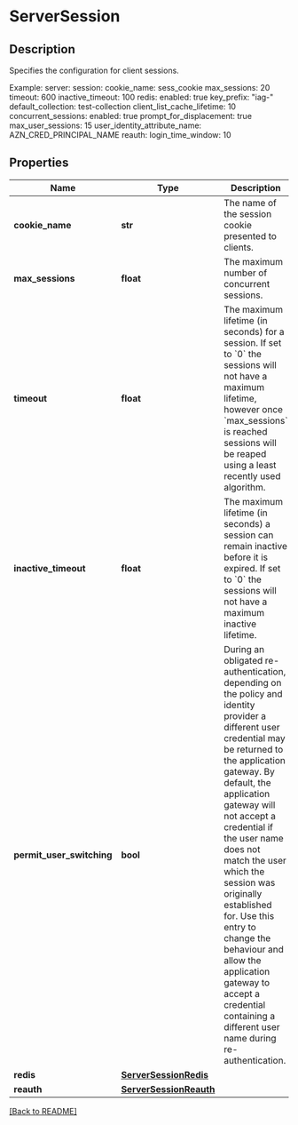 # ServerSession

## Description

Specifies the configuration for client sessions.

Example:
server:
  session:
    cookie_name: sess_cookie
    max_sessions: 20
    timeout: 600
    inactive_timeout: 100
    redis:
      enabled: true
      key_prefix: "iag-"
      default_collection: test-collection
      client_list_cache_lifetime: 10
      concurrent_sessions:
        enabled: true
        prompt_for_displacement: true
        max_user_sessions: 15
        user_identity_attribute_name: AZN_CRED_PRINCIPAL_NAME
    reauth:
      login_time_window: 10


## Properties

Name | Type | Description | Notes
------------ | ------------- | ------------- | -------------
**cookie\_name** | **str** | The name of the session cookie presented to clients.  | [optional] [default to 'PD-S-SESSION-ID']
**max\_sessions** | **float** | The maximum number of concurrent sessions.  | [optional] [default to 4096]
**timeout** | **float** | The maximum lifetime (in seconds) for a session. If set to &#x60;0&#x60; the sessions will not have a maximum lifetime, however once &#x60;max\_sessions&#x60; is reached sessions will be reaped using a least recently used algorithm.  | [optional] [default to 3600]
**inactive\_timeout** | **float** | The maximum lifetime (in seconds) a session can remain inactive before it is expired. If set to &#x60;0&#x60; the sessions will not have a maximum inactive lifetime.  | [optional] [default to 600]
**permit\_user\_switching** | **bool** | During an obligated re-authentication, depending on the policy and identity provider a different user credential may be returned to the application gateway. By default, the application gateway will not accept a credential if the user name does not match the user which the session was originally established for. Use this entry to change the behaviour and allow the application gateway to accept a credential containing a different user name during re-authentication.  | [optional] [default to False]
**redis** | [**ServerSessionRedis**](ServerSessionRedis.md) |  | [optional] 
**reauth** | [**ServerSessionReauth**](ServerSessionReauth.md) |  | [optional] 

[[Back to README]](../README.md)



